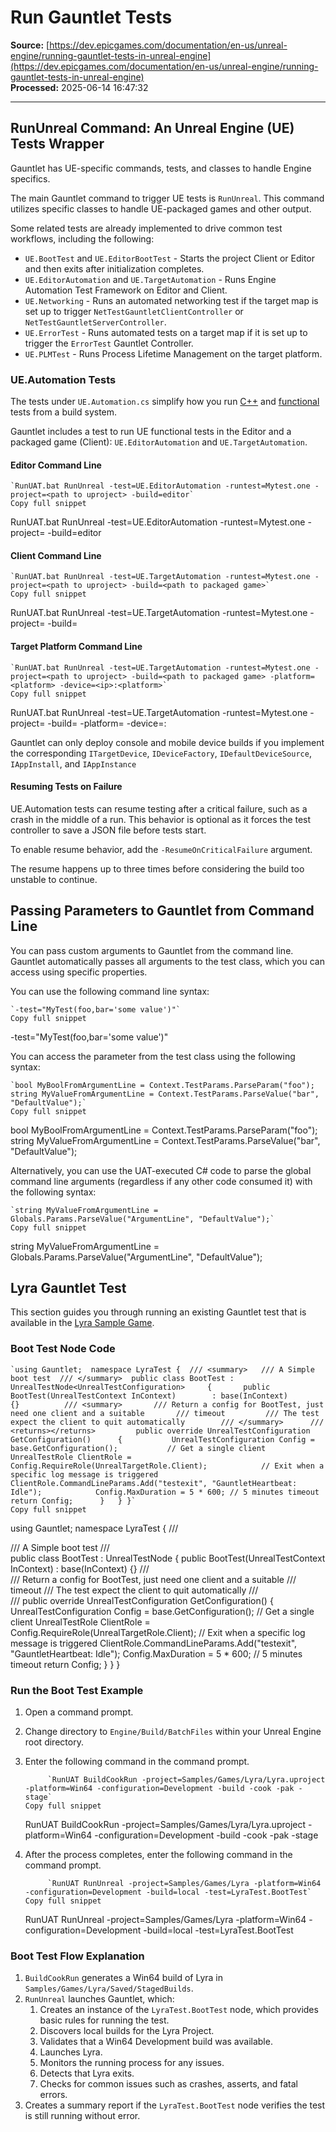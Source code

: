 # Run Gauntlet Tests

**Source:** [https://dev.epicgames.com/documentation/en-us/unreal-engine/running-gauntlet-tests-in-unreal-engine](https://dev.epicgames.com/documentation/en-us/unreal-engine/running-gauntlet-tests-in-unreal-engine)  
**Processed:** 2025-06-14 16:47:32

---

## RunUnreal Command: An Unreal Engine (UE) Tests Wrapper

Gauntlet has UE-specific commands, tests, and classes to handle Engine specifics.

The main Gauntlet command to trigger UE tests is `RunUnreal`. This command utilizes specific classes to handle UE-packaged games and other output.

Some related tests are already implemented to drive common test workflows, including the following:

-   `UE.BootTest` and `UE.EditorBootTest` - Starts the project Client or Editor and then exits after initialization completes.
-   `UE.EditorAutomation` and `UE.TargetAutomation` - Runs Engine Automation Test Framework on Editor and Client.
-   `UE.Networking` - Runs an automated networking test if the target map is set up to trigger `NetTestGauntletClientController` or `NetTestGauntletServerController`.
-   `UE.ErrorTest` - Runs automated tests on a target map if it is set up to trigger the `ErrorTest` Gauntlet Controller.
-   `UE.PLMTest` - Runs Process Lifetime Management on the target platform.

### UE.Automation Tests

The tests under `UE.Automation.cs` simplify how you run [C++](/documentation/en-us/unreal-engine/write-cplusplus-tests-in-unreal-engine) and [functional](/documentation/en-us/unreal-engine/functional-testing-in-unreal-engine) tests from a build system.

Gauntlet includes a test to run UE functional tests in the Editor and a packaged game (Client): `UE.EditorAutomation` and `UE.TargetAutomation`.

#### Editor Command Line

```
`RunUAT.bat RunUnreal -test=UE.EditorAutomation -runtest=Mytest.one -project=<path to uproject> -build=editor`
Copy full snippet
```
RunUAT.bat RunUnreal -test=UE.EditorAutomation -runtest=Mytest.one -project=<path to uproject> -build=editor

#### Client Command Line

```
`RunUAT.bat RunUnreal -test=UE.TargetAutomation -runtest=Mytest.one -project=<path to uproject> -build=<path to packaged game>`
Copy full snippet
```
RunUAT.bat RunUnreal -test=UE.TargetAutomation -runtest=Mytest.one -project=<path to uproject> -build=<path to packaged game>

#### Target Platform Command Line

```
`RunUAT.bat RunUnreal -test=UE.TargetAutomation -runtest=Mytest.one -project=<path to uproject> -build=<path to packaged game> -platform=<platform> -device=<ip>:<platform>`
Copy full snippet
```
RunUAT.bat RunUnreal -test=UE.TargetAutomation -runtest=Mytest.one -project=<path to uproject> -build=<path to packaged game> -platform=<platform> -device=<ip>:<platform>

Gauntlet can only deploy console and mobile device builds if you implement the corresponding `ITargetDevice`, `IDeviceFactory`, `IDefaultDeviceSource`, `IAppInstall`, and `IAppInstance`

#### Resuming Tests on Failure

UE.Automation tests can resume testing after a critical failure, such as a crash in the middle of a run. This behavior is optional as it forces the test controller to save a JSON file before tests start.

To enable resume behavior, add the `-ResumeOnCriticalFailure` argument.

The resume happens up to three times before considering the build too unstable to continue.

## Passing Parameters to Gauntlet from Command Line

You can pass custom arguments to Gauntlet from the command line. Gauntlet automatically passes all arguments to the test class, which you can access using specific properties.

You can use the following command line syntax:

```
`-test="MyTest(foo,bar='some value')"`
Copy full snippet
```
\-test="MyTest(foo,bar='some value')"

You can access the parameter from the test class using the following syntax:

```
`bool MyBoolFromArgumentLine = Context.TestParams.ParseParam("foo"); string MyValueFromArgumentLine = Context.TestParams.ParseValue("bar", "DefaultValue");`
Copy full snippet
```
bool MyBoolFromArgumentLine = Context.TestParams.ParseParam("foo"); string MyValueFromArgumentLine = Context.TestParams.ParseValue("bar", "DefaultValue");

Alternatively, you can use the UAT-executed C# code to parse the global command line arguments (regardless if any other code consumed it) with the following syntax:

```
`string MyValueFromArgumentLine = Globals.Params.ParseValue("ArgumentLine", "DefaultValue");`
Copy full snippet
```
string MyValueFromArgumentLine = Globals.Params.ParseValue("ArgumentLine", "DefaultValue");

## Lyra Gauntlet Test

This section guides you through running an existing Gauntlet test that is available in the [Lyra Sample Game](/documentation/en-us/unreal-engine/lyra-sample-game-in-unreal-engine).

### Boot Test Node Code

```
`using Gauntlet;  namespace LyraTest { 	/// <summary> 	/// A Simple boot test 	/// </summary> 	public class BootTest : UnrealTestNode<UnrealTestConfiguration> 	{ 		public BootTest(UnrealTestContext InContext) 		: base(InContext) 		{}  		/// <summary> 		/// Return a config for BootTest, just need one client and a suitable 		/// timeout 		/// The test expect the client to quit automatically 		/// </summary> 		/// <returns></returns> 		public override UnrealTestConfiguration GetConfiguration() 		{ 			UnrealTestConfiguration Config = base.GetConfiguration();  			// Get a single client 			UnrealTestRole ClientRole = Config.RequireRole(UnrealTargetRole.Client); 			// Exit when a specific log message is triggered 			ClientRole.CommandLineParams.Add("testexit", "GauntletHeartbeat: Idle");  			Config.MaxDuration = 5 * 600; // 5 minutes timeout  			return Config; 		} 	} }`
Copy full snippet
```
using Gauntlet; namespace LyraTest { /// <summary> /// A Simple boot test /// </summary> public class BootTest : UnrealTestNode<UnrealTestConfiguration> { public BootTest(UnrealTestContext InContext) : base(InContext) {} /// <summary> /// Return a config for BootTest, just need one client and a suitable /// timeout /// The test expect the client to quit automatically /// </summary> /// <returns></returns> public override UnrealTestConfiguration GetConfiguration() { UnrealTestConfiguration Config = base.GetConfiguration(); // Get a single client UnrealTestRole ClientRole = Config.RequireRole(UnrealTargetRole.Client); // Exit when a specific log message is triggered ClientRole.CommandLineParams.Add("testexit", "GauntletHeartbeat: Idle"); Config.MaxDuration = 5 \* 600; // 5 minutes timeout return Config; } } }

### Run the Boot Test Example

1.  Open a command prompt.
2.  Change directory to `Engine/Build/BatchFiles` within your Unreal Engine root directory.
3.  Enter the following command in the command prompt.
    
    ```
         `RunUAT BuildCookRun -project=Samples/Games/Lyra/Lyra.uproject -platform=Win64 -configuration=Development -build -cook -pak -stage`
    Copy full snippet
    ```
    RunUAT BuildCookRun -project=Samples/Games/Lyra/Lyra.uproject -platform=Win64 -configuration=Development -build -cook -pak -stage
4.  After the process completes, enter the following command in the command prompt.
    
    ```
         `RunUAT RunUnreal -project=Samples/Games/Lyra -platform=Win64 -configuration=Development -build=local -test=LyraTest.BootTest`
    Copy full snippet
    ```
    RunUAT RunUnreal -project=Samples/Games/Lyra -platform=Win64 -configuration=Development -build=local -test=LyraTest.BootTest

### Boot Test Flow Explanation

1.  `BuildCookRun` generates a Win64 build of Lyra in `Samples/Games/Lyra/Saved/StagedBuilds`.
2.  `RunUnreal` launches Gauntlet, which:
    1.  Creates an instance of the `LyraTest.BootTest` node, which provides basic rules for running the test.
    2.  Discovers local builds for the Lyra Project.
    3.  Validates that a Win64 Development build was available.
    4.  Launches Lyra.
    5.  Monitors the running process for any issues.
    6.  Detects that Lyra exits.
    7.  Checks for common issues such as crashes, asserts, and fatal errors.
3.  Creates a summary report if the `LyraTest.BootTest` node verifies the test is still running without error.